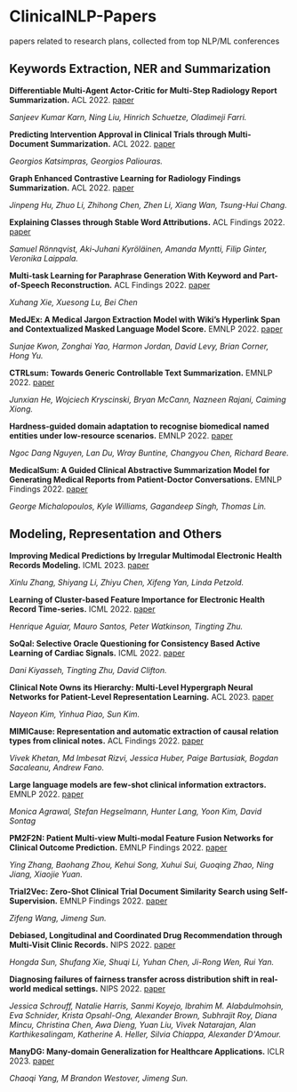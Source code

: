 # ClinicalNLP-Papers
papers related to research plans, collected from top NLP/ML conferences

## Keywords Extraction, NER and Summarization

**Differentiable Multi-Agent Actor-Critic for Multi-Step Radiology Report Summarization.** ACL 2022. [paper](https://aclanthology.org/2022.acl-long.109.pdf)

*Sanjeev Kumar Karn, Ning Liu, Hinrich Schuetze, Oladimeji Farri.*

**Predicting Intervention Approval in Clinical Trials through Multi-Document Summarization.** ACL 2022. [paper](https://aclanthology.org/2022.acl-long.137/)

*Georgios Katsimpras, Georgios Paliouras.*

**Graph Enhanced Contrastive Learning for Radiology Findings Summarization.** ACL 2022. [paper](https://aclanthology.org/2022.acl-long.320/)

*Jinpeng Hu, Zhuo Li, Zhihong Chen, Zhen Li, Xiang Wan, Tsung-Hui Chang.*

**Explaining Classes through Stable Word Attributions.** ACL Findings 2022. [paper](https://aclanthology.org/2022.findings-acl.85/)

*Samuel Rönnqvist, Aki-Juhani Kyröläinen, Amanda Myntti, Filip Ginter, Veronika Laippala.*

**Multi-task Learning for Paraphrase Generation With Keyword and Part-of-Speech Reconstruction.** ACL Findings 2022. [paper](https://aclanthology.org/2022.findings-acl.97/)

*Xuhang Xie, Xuesong Lu, Bei Chen*

**MedJEx: A Medical Jargon Extraction Model with Wiki’s Hyperlink Span and Contextualized Masked Language Model Score.** EMNLP 2022. [paper](https://aclanthology.org/2022.emnlp-main.805/)

*Sunjae Kwon, Zonghai Yao, Harmon Jordan, David Levy, Brian Corner, Hong Yu.*

**CTRLsum: Towards Generic Controllable Text Summarization.** EMNLP 2022. [paper](https://aclanthology.org/2022.emnlp-main.396/)

*Junxian He, Wojciech Kryscinski, Bryan McCann, Nazneen Rajani, Caiming Xiong.*

**Hardness-guided domain adaptation to recognise biomedical named entities under low-resource scenarios.** EMNLP 2022. [paper](https://aclanthology.org/2022.emnlp-main.271/)

*Ngoc Dang Nguyen, Lan Du, Wray Buntine, Changyou Chen, Richard Beare.*

**MedicalSum: A Guided Clinical Abstractive Summarization Model for Generating Medical Reports from Patient-Doctor Conversations.** EMNLP Findings 2022. [paper](https://aclanthology.org/2022.findings-emnlp.349/)

*George Michalopoulos, Kyle Williams, Gagandeep Singh, Thomas Lin.*


## Modeling, Representation and Others

**Improving Medical Predictions by Irregular Multimodal Electronic Health Records Modeling.** ICML 2023. [paper](https://arxiv.org/abs/2210.12156)

*Xinlu Zhang, Shiyang Li, Zhiyu Chen, Xifeng Yan, Linda Petzold.*

**Learning of Cluster-based Feature Importance for Electronic Health Record Time-series.** ICML 2022. [paper](https://proceedings.mlr.press/v162/aguiar22a/aguiar22a.pdf)

*Henrique Aguiar, Mauro Santos, Peter Watkinson, Tingting Zhu.*

**SoQal: Selective Oracle Questioning for Consistency Based Active Learning of Cardiac Signals.** ICML 2022. [paper](https://proceedings.mlr.press/v162/kiyasseh22a/kiyasseh22a.pdf)

*Dani Kiyasseh, Tingting Zhu, David Clifton.*

**Clinical Note Owns its Hierarchy: Multi-Level Hypergraph Neural Networks for Patient-Level Representation Learning.** ACL 2023. [paper](https://arxiv.org/abs/2305.09756)

*Nayeon Kim, Yinhua Piao, Sun Kim.*

**MIMICause: Representation and automatic extraction of causal relation types from clinical notes.** ACL Findings 2022. [paper](https://aclanthology.org/2022.findings-acl.63/)

*Vivek Khetan, Md Imbesat Rizvi, Jessica Huber, Paige Bartusiak, Bogdan Sacaleanu, Andrew Fano.*

**Large language models are few-shot clinical information extractors.** EMNLP 2022. [paper](https://aclanthology.org/2022.emnlp-main.130/)

*Monica Agrawal, Stefan Hegselmann, Hunter Lang, Yoon Kim, David Sontag*

**PM2F2N: Patient Multi-view Multi-modal Feature Fusion Networks for Clinical Outcome Prediction.** EMNLP Findings 2022. [paper](https://aclanthology.org/2022.findings-emnlp.144/)

*Ying Zhang, Baohang Zhou, Kehui Song, Xuhui Sui, Guoqing Zhao, Ning Jiang, Xiaojie Yuan.*

**Trial2Vec: Zero-Shot Clinical Trial Document Similarity Search using Self-Supervision.** EMNLP Findings 2022. [paper](https://aclanthology.org/2022.findings-emnlp.476/)

*Zifeng Wang, Jimeng Sun.*

**Debiased, Longitudinal and Coordinated Drug Recommendation through Multi-Visit Clinic Records.** NIPS 2022. [paper](https://papers.nips.cc/paper_files/paper/2022/hash/b295b3a940706f431076c86b78907757-Abstract-Conference.html)

*Hongda Sun, Shufang Xie, Shuqi Li, Yuhan Chen, Ji-Rong Wen, Rui Yan.*

**Diagnosing failures of fairness transfer across distribution shift in real-world medical settings.** NIPS 2022. [paper](https://papers.nips.cc/paper_files/paper/2022/hash/7a969c30dc7e74d4e891c8ffb217cf79-Abstract-Conference.html)

*Jessica Schrouff, Natalie Harris, Sanmi Koyejo, Ibrahim M. Alabdulmohsin, Eva Schnider, Krista Opsahl-Ong, Alexander Brown, Subhrajit Roy, Diana Mincu, Christina Chen, Awa Dieng, Yuan Liu, Vivek Natarajan, Alan Karthikesalingam, Katherine A. Heller, Silvia Chiappa, Alexander D'Amour.*

**ManyDG: Many-domain Generalization for Healthcare Applications.** ICLR 2023. [paper](https://openreview.net/forum?id=lcSfirnflpW)

*Chaoqi Yang, M Brandon Westover, Jimeng Sun.*

